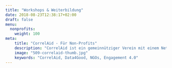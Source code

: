 ```yaml
---
title: "Workshops & Weiterbildung"
date: 2018-08-23T12:38:17+02:00
draft: false
menu:
  nonprofits:
    weight: 100
meta:
    title: "CorrelAid - Für Non-Profits"
    description: "CorrelAid ist ein gemeinnütziger Verein mit einem Netzwerk von 1300 ehrenamtlichen Datenanalyst*innen."
    image: "509-correlaid-thumb.jpg"
    keywords: "CorrelAid, Data4Good, NGOs, Engagement 4.0"
---
```


